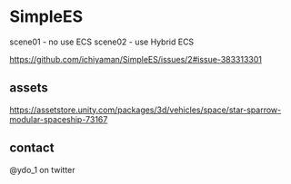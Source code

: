# SimpleES
  scene01 - no use ECS
  scene02 - use Hybrid ECS




https://github.com/ichiyaman/SimpleES/issues/2#issue-383313301

## assets
  https://assetstore.unity.com/packages/3d/vehicles/space/star-sparrow-modular-spaceship-73167

## contact
  @ydo_1 on twitter
 
